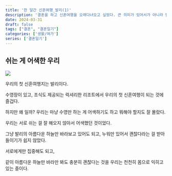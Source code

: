 ```yaml
---
title: '한 달간 신혼여행_발리(1)'
description: '결혼을 하고 신혼여행을 오래다녀오고 싶었다. 큰 의미가 있어서가 아니라 단순하게 우리만의 시간을 오래 가지고 싶어서 우리는 한 달간 신혼여행을 다녀오기로 결정했다.'
date: 2024-03-31
draft: false
tags: ["결혼", "결혼일기"]
categories: ['생활/여가']
series: ['결혼일기']
---
```

## 쉬는 게 어색한 우리

![](https://i.ibb.co/b3KqfdJ/ABE961-C0-60-BD-40-FC-B6-C6-2-DE6-CCA65-CF3-1-105-c.jpg)

우리의 첫 신혼여행지는 발리이다.  

수영장이 있고, 조식도 제공되는 럭셔리한 리조트에서 우리의 첫 신혼여행이 되는 것에 즐겁다.  

하지만 왜 일까? 우리는 마냥 수영만 하는 게 어색하기도 하고 뭐해야 할지도 잘 몰랐다.  

우리는 서로 쉬는 걸 잘 해오지 않아서 어색했던 것이었다.  

그냥 발리의 아름다운 하늘만 바라보고 있어도 되고, 누워만 있어서 괜찮다라는 걸 받아들이기가 쉽지 않았다.  

서로에게만 집중해도 되고,  

같이 아름다운 하늘만 바라만 봐도 충분히 괜찮다는 것을 우리는 천천히 몸으로 익히고 있는 중이다. 
